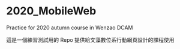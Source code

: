 # 2020_MobileWeb
Practice for 2020 autumn course in Wenzao DCAM

這是一個練習測試用的 Repo 提供給文藻數位系行動網頁設計的課程使用

